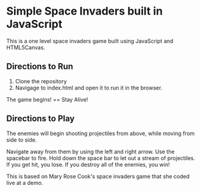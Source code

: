 # Simple Space Invaders built in JavaScript

This is a one level space invaders game built using JavaScript and HTML5Canvas. 

## Directions to Run

1. Clone the repository
2. Navigage to index.html and open it to run it in the browser. 

The game begins! == Stay Alive!

## Directions to Play

The enemies will begin shooting projectiles from above, while moving from side to side. 

Navigate away from them by using the left and right arrow. Use the spacebar to fire. Hold down the space bar to let out a stream of projectiles. If you get hit, you lose. If you destroy all of the enemies, you win! 

This is based on Mary Rose Cook's space invaders game that she coded live at a demo. 
